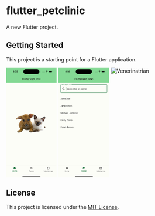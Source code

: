 # flutter_petclinic

A new Flutter project.

## Getting Started

This project is a starting point for a Flutter application.

<div style="display: flex; gap: 5px;">
    <img src="assets/screenshot_home.png" alt="Home Page" height="300px">
    <img src="assets/screenshot_find_owner_focused.png" alt="Find Owner" height="300px">
    <img src="assets/screenshot_veterinarian.prg" alt="Venerinatrian" height="300px">
</div>



## License

This project is licensed under the [MIT License](LICENSE).
